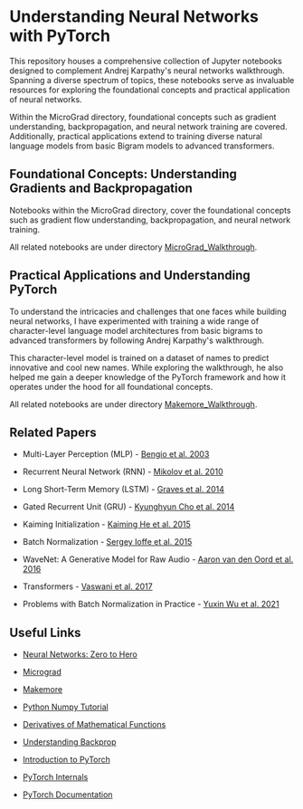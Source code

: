 # Understanding Neural Networks with PyTorch
This repository houses a comprehensive collection of Jupyter notebooks designed to complement Andrej Karpathy's neural networks walkthrough. Spanning a diverse spectrum of topics, these notebooks serve as invaluable resources for exploring the foundational concepts and practical application of neural networks.

Within the MicroGrad directory, foundational concepts such as gradient understanding, backpropagation, and neural network training are covered. Additionally, practical applications extend to training diverse natural language models from basic Bigram models to advanced transformers.
## Foundational Concepts: Understanding Gradients and Backpropagation
Notebooks within the MicroGrad directory, cover the foundational concepts such as gradient flow understanding, backpropagation, and neural network training.

All related notebooks are under directory [MicroGrad_Walkthrough](./MicroGrad_Walkthrough).
 
 
## Practical Applications and Understanding PyTorch
To understand the intricacies and challenges that one faces while building neural networks, I have experimented with training a wide range of character-level language model architectures from basic bigrams to advanced transformers by following Andrej Karpathy's walkthrough.

This character-level model is trained on a dataset of names to predict innovative and cool new names. While exploring the walkthrough, he also helped me gain a deeper knowledge of the PyTorch framework and how it operates under the hood for all foundational concepts.

All related notebooks are under directory [Makemore_Walkthrough](./Makemore_Walkthrough).
 

## Related Papers
- Multi-Layer Perception (MLP) - [Bengio et al. 2003](https://www.jmlr.org/papers/volume3/bengio03a/bengio03a.pdf)

- Recurrent Neural Network (RNN) - [Mikolov et al. 2010](https://www.fit.vutbr.cz/research/groups/speech/publi/2010/mikolov_interspeech2010_IS100722.pdf)

- Long Short-Term Memory (LSTM) - [Graves et al. 2014](https://arxiv.org/abs/1308.0850)

- Gated Recurrent Unit (GRU) - [Kyunghyun Cho et al. 2014](https://arxiv.org/abs/1409.1259)

- Kaiming Initialization - [Kaiming He et al. 2015](https://arxiv.org/abs/1502.01852)

- Batch Normalization - [Sergey Ioffe et al. 2015](https://arxiv.org/abs/1502.03167)

- WaveNet: A Generative Model for Raw Audio - [Aaron van den Oord et al. 2016](https://arxiv.org/abs/1609.03499)

- Transformers - [Vaswani et al. 2017](https://arxiv.org/abs/1706.03762)

- Problems with Batch Normalization in Practice - [Yuxin Wu et al. 2021](https://arxiv.org/abs/2105.07576)



## Useful Links
- [Neural Networks: Zero to Hero](https://www.youtube.com/playlist?list=PLAqhIrjkxbuWI23v9cThsA9GvCAUhRvKZ)

- [Micrograd](https://github.com/karpathy/micrograd)

- [Makemore](https://github.com/karpathy/makemore?tab=readme-ov-file)
  
- [Python Numpy Tutorial](https://cs231n.github.io/python-numpy-tutorial/)

- [Derivatives of Mathematical Functions](https://www.wolframalpha.com/examples/mathematics/calculus-and-analysis/derivatives)
  
- [Understanding Backprop](https://karpathy.medium.com/yes-you-should-understand-backprop-e2f06eab496b)
  
- [Introduction to PyTorch](https://pytorch.org/tutorials/beginner/nlp/pytorch_tutorial.html)
  
- [PyTorch Internals](http://blog.ezyang.com/2019/05/pytorch-internals/)
  
- [PyTorch Documentation](https://pytorch.org/docs/stable/index.html)
 
 
